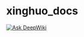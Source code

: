 # xinghuo_docs

[![Ask DeepWiki](https://deepwiki.com/badge.svg)](https://deepwiki.com/wpz2020/xinghuo_docs)
